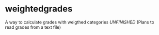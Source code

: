 # weightedgrades
A way to calculate grades with weigthed categories
*UNFINISHED* (Plans to read grades from a text file)
